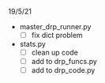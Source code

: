19/5/21
- master_drp_runner.py
	- [ ] fix dict problem
- stats.py
	- [ ] clean up code
	- [ ] add to drp_funcs.py
	- [ ] add to drp_code.py
